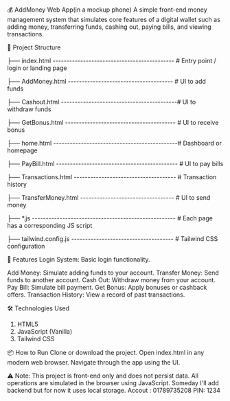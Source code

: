 💰 AddMoney Web App(in a mockup phone)
A simple front-end money management system that simulates core features of a digital wallet such as adding money, transferring funds, cashing out, paying bills, and viewing transactions.

📁 Project Structure


├── index.html    --------------------------------------------    # Entry point / login or landing page

├── AddMoney.html   --------------------------------------  # UI to add funds

├── Cashout.html    ------------------------------------------# UI to withdraw funds

├── GetBonus.html     ---------------------------------------- # UI to receive bonus

├── home.html   ---------------------------------------------# Dashboard or homepage

├── PayBill.html      -------------------------------------------- # UI to pay bills
     
├── Transactions.html      ------------------------------------- # Transaction history

├── TransferMoney.html     ---------------------------------- # UI to send money

├── *.js                 ----------------------------------------------------   # Each page has a corresponding JS script

├── tailwind.config.js   -------------------------------------  # Tailwind CSS configuration



🚀 Features
Login System: Basic login functionality.

Add Money: Simulate adding funds to your account.
Transfer Money: Send funds to another account.
Cash Out: Withdraw money from your account.
Pay Bill: Simulate bill payment.
Get Bonus: Apply bonuses or cashback offers.
Transaction History: View a record of past transactions.

🛠️ Technologies Used
1. HTML5
2. JavaScript (Vanilla)
3. Tailwind CSS

📦 How to Run
Clone or download the project.
Open index.html in any modern web browser.
Navigate through the app using the UI.

⚠️ Note: This project is front-end only and does not persist data. All operations are simulated in the browser using JavaScript. Someday I'll add backend but for now it uses local storage.
Accout : 01789735208
PIN: 1234


